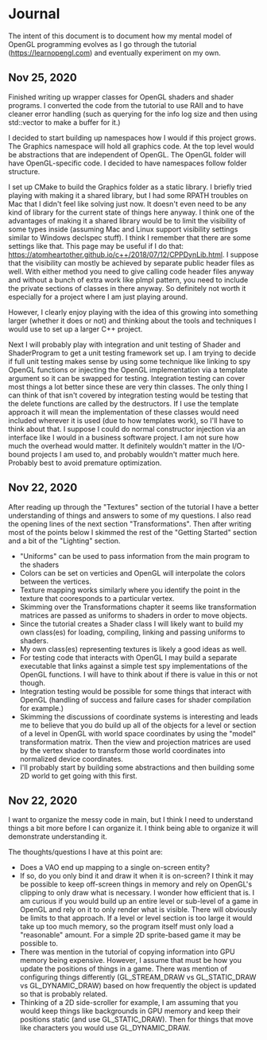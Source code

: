 # Journal
The intent of this document is to document how my mental model of OpenGL programming evolves as I go through the tutorial (https://learnopengl.com) and eventually experiment on my own.

## Nov 25, 2020
Finished writing up wrapper classes for OpenGL shaders and shader programs.  I converted the code from the tutorial to use RAII and to have cleaner error handling (such as querying for the info log size and then using std::vector to make a buffer for it.)

I decided to start building up namespaces how I would if this project grows.  The Graphics namespace will hold all graphics code.  At the top level would be abstractions that are independent of OpenGL.  The OpenGL folder will have OpenGL-specific code.  I decided to have namespaces follow folder structure.

I set up CMake to build the Graphics folder as a static library.  I briefly tried playing with making it a shared library, but I had some RPATH troubles on Mac that I didn't feel like solving just now.  It doesn't even need to be any kind of library for the current state of things here anyway.  I think one of the advantages of making it a shared library would be to limit the visibility of some types inside (assuming Mac and Linux support visibility settings similar to Windows declspec stuff).  I think I remember that there are some settings like that.  This page may be useful if I do that:  https://atomheartother.github.io/c++/2018/07/12/CPPDynLib.html.  I suppose that the visibility can mostly be achieved by separate public header files as well.  With either method you need to give calling code header files anyway and without a bunch of extra work like pImpl pattern, you need to include the private sections of classes in there anyway.  So definitely not worth it especially for a project where I am just playing around.

However, I clearly enjoy playing with the idea of this growing into something larger (whether it does or not) and thinking about the tools and techniques I would use to set up a larger C++ project.

Next I will probably play with integration and unit testing of Shader and ShaderProgram to get a unit testing framework set up.  I am trying to decide if full unit testing makes sense by using some technique like linking to spy OpenGL functions or injecting the OpenGL implementation via a template argument so it can be swapped for testing.  Integration testing can cover most things a lot better since these are very thin classes.  The only thing I can think of that isn't covered by integration testing would be testing that the delete functions are called by the destructors.  If I use the template approach it will mean the implementation of these classes would need included wherever it is used (due to how templates work), so I'll have to think about that.  I suppose I could do normal constructor injection via an interface like I would in a business software project.  I am not sure how much the overhead would matter.  It definitely wouldn't matter in the I/O-bound projects I am used to, and probably wouldn't matter much here.  Probably best to avoid premature optimization.

## Nov 22, 2020
After reading up through the "Textures" section of the tutorial I have a better understanding of things and answers to some of my questions.  I also read the opening lines of the next section "Transformations".  Then after writing most of the points below I skimmed the rest of the "Getting Started" section and a bit of the "Lighting" section.
- "Uniforms" can be used to pass information from the main program to the shaders
- Colors can be set on verticies and OpenGL will interpolate the colors between the vertices.
- Texture mapping works similarly where you identify the point in the texture that cooresponds to a particular vertex.
- Skimming over the Transformations chapter it seems like transformation matrices are passed as uniforms to shaders in order to move objects.
- Since the tutorial creates a Shader class I will likely want to build my own class(es) for loading, compiling, linking and passing uniforms to shaders.
- My own class(es) representing textures is likely a good ideas as well.
- For testing code that interacts with OpenGL I may build a separate executable that links against a simple test spy implementations of the OpenGL functions.  I will have to think about if there is value in this or not though.
- Integration testing would be possible for some things that interact with OpenGL (handling of success and failure cases for shader compilation for example.)
- Skimming the discussions of coordinate systems is interesting and leads me to believe that you do build up all of the objects for a level or section of a level in OpenGL with world space coordinates by using the "model" transformation matrix.  Then the view and projection matrices are used by the vertex shader to transform those world coordinates into normalized device coordinates.
- I'll probably start by building some abstractions and then building some 2D world to get going with this first.

## Nov 22, 2020
I want to organize the messy code in main, but I think I need to understand things a bit more before I can organize it.  I think being able to organize it will demonstrate understanding it.

The thoughts/questions I have at this point are:
- Does a VAO end up mapping to a single on-screen entity?
- If so, do you only bind it and draw it when it is on-screen?  I think it may be possible to keep off-screen things in memory and rely on OpenGL's clipping to only draw what is necessary.  I wonder how efficient that is.  I am curious if you would build up an entire level or sub-level of a game in OpenGL and rely on it to only render what is visible.  There will obviously be limits to that approach.  If a level or level section is too large it would take up too much memory, so the program itself must only load a "reasonable" amount.  For a simple 2D sprite-based game it may be possible to.
- There was mention in the tutorial of copying information into GPU memory being expensive.  However, I assume that must be how you update the positions of things in a game.  There was mention of configuring things differently (GL_STREAM_DRAW vs GL_STATIC_DRAW vs GL_DYNAMIC_DRAW) based on how frequently the object is updated so that is probably related.
- Thinking of a 2D side-scroller for example, I am assuming that you would keep things like backgrounds in GPU memory and keep their positions static (and use GL_STATIC_DRAW).  Then for things that move like characters you would use GL_DYNAMIC_DRAW.